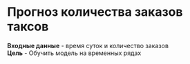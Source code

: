 # Прогноз количества заказов таксов

**Входные данные** - время суток и количество заказов<br>
**Цель** - Обучить модель на временных рядах
